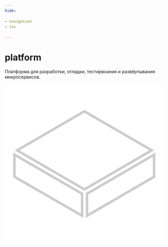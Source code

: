 ```yaml
---
hide:

- navigation
- toc

---
```


# platform

Платформа для разработки, отладки, тестирвоания и развёртывания микросервисов.

![platform](assets/platform-icon.svg)
